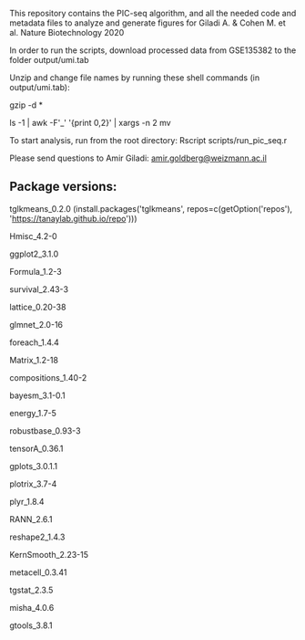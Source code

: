 This repository contains the PIC-seq algorithm, and all the needed code and metadata files to analyze and generate figures for Giladi A. & Cohen M. et al. Nature Biotechnology 2020

In order to run the scripts, download processed data from GSE135382 to the folder output/umi.tab

Unzip and change file names by running these shell commands (in output/umi.tab):

gzip -d *

ls -1 | awk -F'_' '{print $0,$2}' | xargs -n 2 mv

To start analysis, run from the root directory: Rscript scripts/run_pic_seq.r

Please send questions to Amir Giladi: amir.goldberg@weizmann.ac.il

Package versions:
-----------------

tglkmeans_0.2.0 (install.packages('tglkmeans', repos=c(getOption('repos'), 'https://tanaylab.github.io/repo')))

Hmisc_4.2-0

ggplot2_3.1.0

Formula_1.2-3

survival_2.43-3

lattice_0.20-38

glmnet_2.0-16

foreach_1.4.4

Matrix_1.2-18

compositions_1.40-2

bayesm_3.1-0.1

energy_1.7-5

robustbase_0.93-3

tensorA_0.36.1

gplots_3.0.1.1

plotrix_3.7-4

plyr_1.8.4

RANN_2.6.1

reshape2_1.4.3

KernSmooth_2.23-15

metacell_0.3.41

tgstat_2.3.5

misha_4.0.6

gtools_3.8.1

